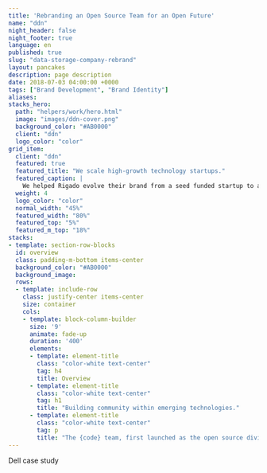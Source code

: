 ```yaml
---
title: 'Rebranding an Open Source Team for an Open Future'
name: "ddn"
night_header: false
night_footer: true
language: en
published: true
slug: "data-storage-company-rebrand"
layout: pancakes
description: page description
date: 2018-07-03 04:00:00 +0000
tags: ["Brand Development", "Brand Identity"]
aliases:
stacks_hero:
  path: "helpers/work/hero.html"
  image: "images/ddn-cover.png"
  background_color: "#AB0000"
  client: "ddn"
  logo_color: "color"
grid_item:
  client: "ddn"
  featured: true
  featured_title: "We scale high-growth technology startups."
  featured_caption: |
    We helped Rigado evolve their brand from a seed funded startup to an invaluable enterprise solution and now a global company.
  weight: 4
  logo_color: "color"
  normal_width: "45%"
  featured_width: "80%"
  featured_top: "5%"
  featured_m_top: "18%"
stacks:
- template: section-row-blocks
  id: overview
  class: padding-m-bottom items-center
  background_color: "#AB0000"
  background_image:
  rows:
  - template: include-row
    class: justify-center items-center
    size: container
    cols:
    - template: block-column-builder
      size: '9'
      animate: fade-up
      duration: '400'
      elements:
      - template: element-title
        class: "color-white text-center"
        tag: h4
        title: Overview
      - template: element-title
        class: "color-white text-center"
        tag: h1
        title: "Building community within emerging technologies."
      - template: element-title
        class: "color-white text-center"
        tag: p
        title: "The {code} team, first launched as the open source division of EMC, began branding work with Fullstack in 2016 when EMC & Dell Computers agreed to merge as the newly formed DellEMC. The {code} initiative had reached success as future DellEMC customers interacted through the {code} community and its platforms. Starting in 2018, {code} was moving to encompass all of open source under Dell Technologies. The {code} team and Fullstack came together to create a cohesive brand platform to support the transition, but more importantly solidify the {code} team as a leader in the open source community and setup the brand for the open future ahead."
--- 
```

Dell case study
